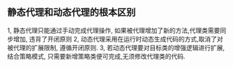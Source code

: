 ## 静态代理和动态代理的根本区别
1, 静态代理只能通过手动完成代理操作, 如果被代理增加了新的方法,代理类需要同步增加, 违背了开闭原则
2, 动态代理采用在运行时动态生成代码的方式,取消了对被代理的扩展限制, 遵循开闭原则.
3, 若动态代理要对目标类的增强逻辑进行扩展, 结合策略模式, 只需要新增策略类便可完成,无须修改代理类的代码.
